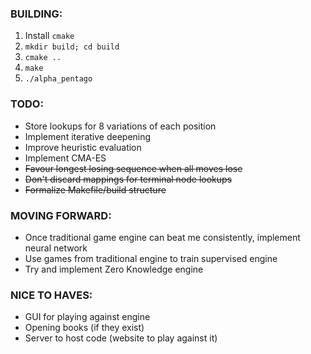 ### BUILDING:
1. Install `cmake`
2. `mkdir build; cd build`
3. `cmake ..`
4. `make`
5. `./alpha_pentago`

### TODO:
- Store lookups for 8 variations of each position
- Implement iterative deepening
- Improve heuristic evaluation
- Implement CMA-ES
- ~~Favour longest losing sequence when all moves lose~~
- ~~Don't discard mappings for terminal node lookups~~
- ~~Formalize Makefile/build structure~~

### MOVING FORWARD:
- Once traditional game engine can beat me consistently, implement neural network
- Use games from traditional engine to train supervised engine
- Try and implement Zero Knowledge engine

### NICE TO HAVES:
- GUI for playing against engine
- Opening books (if they exist)
- Server to host code (website to play against it)
